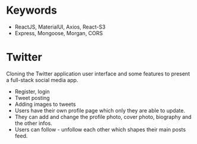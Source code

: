 # Keywords
- ReactJS, MaterialUI, Axios, React-S3
- Express, Mongoose, Morgan, CORS

# Twitter
Cloning the Twitter application user interface and some features to present a full-stack social media app.
 - Register, login
 - Tweet posting
 - Adding images to tweets
 - Users have their own profile page which only they are able to update.
 - They can add and change the profile photo, cover photo, biography and the other infos. 
 - Users can follow - unfollow each other which shapes their main posts feed.
 
